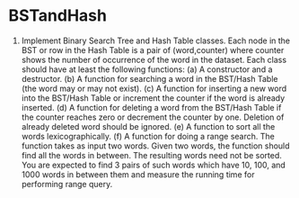 # BSTandHash

1. Implement Binary Search Tree and Hash Table classes.
Each node in the BST or row in the Hash Table is a pair of (word,counter) where
counter shows the number of occurrence of the word in the dataset.
Each class should have at least the following functions:
(a) A constructor and a destructor.
(b) A function for searching a word in the BST/Hash Table (the word may or may not exist).
(c) A function for inserting a new word into the BST/Hash Table or increment the counter
if the word is already inserted.
(d) A function for deleting a word from the BST/Hash Table if the counter reaches zero or
decrement the counter by one. Deletion of already deleted word should be ignored.
(e) A function to sort all the words lexicographically.
(f) A function for doing a range search. The function takes as input two words. Given two
words, the function should find all the words in between. The resulting words need not
be sorted.
You are expected to find 3 pairs of such words which have 10, 100, and 1000 words in
between them and measure the running time for performing range query.
